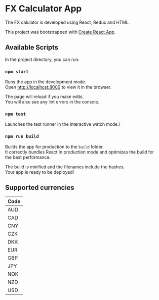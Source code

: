 # FX Calculator App

The FX calulator is developed using React, Redux and HTML.

This project was bootstrapped with [Create React App](https://github.com/facebook/create-react-app).

## Available Scripts

In the project directory, you can run:

### `npm start`

Runs the app in the development mode.\
Open [http://localhost:8000](http://localhost:8000) to view it in the browser.

The page will reload if you make edits.\
You will also see any lint errors in the console.

### `npm test`

Launches the test runner in the interactive watch mode.\

### `npm run build`

Builds the app for production to the `build` folder.\
It correctly bundles React in production mode and optimizes the build for the best performance.

The build is minified and the filenames include the hashes.\
Your app is ready to be deployed!

## Supported currencies

Code      |
----------|
AUD       |
CAD       |
CNY       |
CZK       |
DKK       |
EUR       |
GBP       |
JPY       |
NOK       |
NZD       |
USD       |






